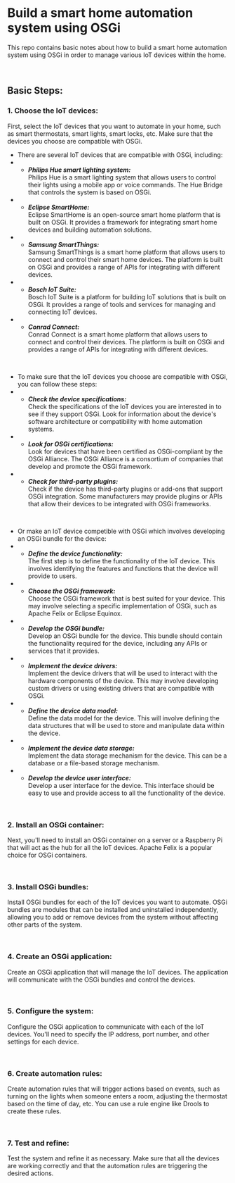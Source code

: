 # Build a smart home automation system using OSGi 
This repo contains basic notes about how to build a smart home automation system using OSGi in order to manage various IoT devices within the home.

<br>

## Basic Steps:
### 1. Choose the IoT devices:
 First, select the IoT devices that you want to automate in your home, such as smart thermostats, smart lights, smart locks, etc. Make sure that the devices you choose are compatible with OSGi. 

   * There are several IoT devices that are compatible with OSGi, including:
   * * ***Philips Hue smart lighting system:*** <br>
   Philips Hue is a smart lighting system that allows users to control their lights using a mobile app or voice commands. The Hue Bridge that controls the system is based on OSGi.
   * * ***Eclipse SmartHome:***  <br>
   Eclipse SmartHome is an open-source smart home platform that is built on OSGi. It provides a framework for integrating smart home devices and building automation solutions.
   * * ***Samsung SmartThings:***  <br>
   Samsung SmartThings is a smart home platform that allows users to connect and control their smart home devices. The platform is built on OSGi and provides a range of APIs for integrating with different devices.
   * * ***Bosch IoT Suite:***  <br>
   Bosch IoT Suite is a platform for building IoT solutions that is built on OSGi. It provides a range of tools and services for managing and connecting IoT devices.
   * * ***Conrad Connect:***  <br>
   Conrad Connect is a smart home platform that allows users to connect and control their devices. The platform is built on OSGi and provides a range of APIs for integrating with different devices.

   <br>

   * To make sure that the IoT devices you choose are compatible with OSGi, you can follow these steps:
   * * ***Check the device specifications:*** <br>
   Check the specifications of the IoT devices you are interested in to see if they support OSGi. Look for information about the device's software architecture or compatibility with home automation systems.
   * * ***Look for OSGi certifications:*** <br>
   Look for devices that have been certified as OSGi-compliant by the OSGi Alliance. The OSGi Alliance is a consortium of companies that develop and promote the OSGi framework.
   * * ***Check for third-party plugins:*** <br>
   Check if the device has third-party plugins or add-ons that support OSGi integration. Some manufacturers may provide plugins or APIs that allow their devices to be integrated with OSGi frameworks.

<br>

* Or make an IoT device competible with OSGi which involves developing an OSGi bundle for the device:
* * ***Define the device functionality:*** <br> 
The first step is to define the functionality of the IoT device. This involves identifying the features and functions that the device will provide to users.
* * ***Choose the OSGi framework:*** <br>
Choose the OSGi framework that is best suited for your device. This may involve selecting a specific implementation of OSGi, such as Apache Felix or Eclipse Equinox.
* * ***Develop the OSGi bundle:*** <br> 
Develop an OSGi bundle for the device. This bundle should contain the functionality required for the device, including any APIs or services that it provides.
* * ***Implement the device drivers:*** <br> 
Implement the device drivers that will be used to interact with the hardware components of the device. This may involve developing custom drivers or using existing drivers that are compatible with OSGi.
* * ***Define the device data model:*** <br> 
Define the data model for the device. This will involve defining the data structures that will be used to store and manipulate data within the device.
* * ***Implement the device data storage:*** <br> 
Implement the data storage mechanism for the device. This can be a database or a file-based storage mechanism.
* * ***Develop the device user interface:*** <br> Develop a user interface for the device. This interface should be easy to use and provide access to all the functionality of the device.

<br>

### 2. Install an OSGi container: 
Next, you'll need to install an OSGi container on a server or a Raspberry Pi that will act as the hub for all the IoT devices. Apache Felix is a popular choice for OSGi containers.

<br>

### 3. Install OSGi bundles: 
Install OSGi bundles for each of the IoT devices you want to automate. OSGi bundles are modules that can be installed and uninstalled independently, allowing you to add or remove devices from the system without affecting other parts of the system.

<br>

### 4. Create an OSGi application: 
Create an OSGi application that will manage the IoT devices. The application will communicate with the OSGi bundles and control the devices.

<br>

### 5. Configure the system: 
Configure the OSGi application to communicate with each of the IoT devices. You'll need to specify the IP address, port number, and other settings for each device.

<br>

### 6. Create automation rules: 
Create automation rules that will trigger actions based on events, such as turning on the lights when someone enters a room, adjusting the thermostat based on the time of day, etc. You can use a rule engine like Drools to create these rules.

<br>

### 7. Test and refine: 
Test the system and refine it as necessary. Make sure that all the devices are working correctly and that the automation rules are triggering the desired actions.

